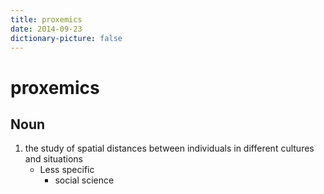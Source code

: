 ```yaml
---
title: proxemics
date: 2014-09-23
dictionary-picture: false
---
```


# proxemics


## Noun

1. the study of spatial distances between individuals in different cultures and situations
	- Less specific
		- social science
